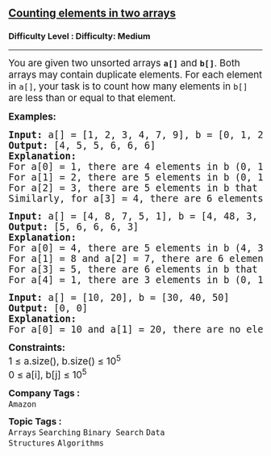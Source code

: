 <h2><a href="https://www.geeksforgeeks.org/problems/counting-elements-in-two-arrays/1?itm_source=geeksforgeeks&itm_medium=article&itm_campaign=practice_card">Counting elements in two arrays</a></h2><h3>Difficulty Level : Difficulty: Medium</h3><hr><div class="problems_problem_content__Xm_eO"><p><span style="font-size: 14pt;">You are given two unsorted arrays <strong><code>a[]</code></strong> and <strong><code>b[]</code></strong>. Both arrays may contain duplicate elements. For each element in <code>a[]</code>, your task is to count how many elements in <code>b[]</code> are less than or equal to that element.</span></p>
<p><span style="font-size: 14pt;"><strong>Examples:</strong></span></p>
<pre><span style="font-size: 14pt;"><strong>Input:</strong> a[] = [1, 2, 3, 4, 7, 9], b = [0, 1, 2, 1, 1, 4]
<strong>Output: </strong>[4, 5, 5, 6, 6, 6]<strong>
Explanation: </strong>
For a[0] = 1, there are 4 elements in b (0, 1, 1, 1) that are ≤ 1.
For a[1] = 2, there are 5 elements in b (0, 1, 1, 1, 2) that are ≤ 2.
For a[2] = 3, there are 5 elements in b that are ≤ 3.
Similarly, for a[3] = 4, there are 6 elements in b that are ≤ 4, and for a[4] = 7 and a[5] = 9, there are also 6 elements in b that are ≤ 7 and ≤ 9, respectively.</span></pre>
<pre><span style="font-size: 14pt;"><strong>Input:</strong> a[] = [4, 8, 7, 5, 1], b = [4, 48, 3, 0, 1, 1, 5]
<strong>Output: </strong>[5, 6, 6, 6, 3]
<strong>Explanation: <br></strong>For a[0] = 4, there are 5 elements in b (4, 3, 0, 1, 1) that are ≤ 4.
For a[1] = 8 and a[2] = 7, there are 6 elements in b that are ≤ 8 and ≤ 7.
For a[3] = 5, there are 6 elements in b that are ≤ 5.
For a[4] = 1, there are 3 elements in b (0, 1, 1) that are ≤ 1.</span></pre>
<pre><span style="font-size: 14pt;"><strong>Input:</strong> a[] = [10, 20], b = [30, 40, 50]
<strong>Output: </strong>[0, 0]
<strong>Explanation: <br></strong>For a[0] = 10 and a[1] = 20, there are no elements in b that are less than or equal to 10 or 20. Hence, the output is [0, 0].</span></pre>
<p><span style="font-size: 14pt;"><strong>Constraints:</strong><br>1 ≤ a.size(), b.size() ≤ 10<sup>5</sup><br>0 ≤ a[i], b[j] ≤ 10<sup>5</sup></span></p></div><p><span style=font-size:18px><strong>Company Tags : </strong><br><code>Amazon</code>&nbsp;<br><p><span style=font-size:18px><strong>Topic Tags : </strong><br><code>Arrays</code>&nbsp;<code>Searching</code>&nbsp;<code>Binary Search</code>&nbsp;<code>Data Structures</code>&nbsp;<code>Algorithms</code>&nbsp;